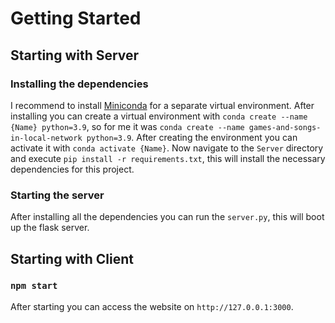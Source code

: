 # Getting Started 

## Starting with Server

### Installing the dependencies

I recommend to install [Miniconda](https://docs.conda.io/en/latest/miniconda.html) for a separate virtual environment. After installing you can create a virtual environment with `conda create --name {Name} python=3.9`, so for me it was `conda create --name games-and-songs-in-local-network python=3.9`. After creating the environment you can activate it with `conda activate {Name}`. Now navigate to the `Server` directory and execute `pip install -r requirements.txt`, this will install the necessary dependencies for this project.

### Starting the server

After installing all the dependencies you can run the `server.py`, this will boot up the flask server.

## Starting with Client

### `npm start`

After starting you can access the website on `http://127.0.0.1:3000`.

